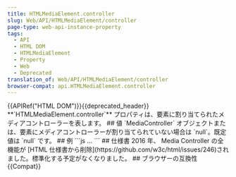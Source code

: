 ```yaml
---
title: HTMLMediaElement.controller
slug: Web/API/HTMLMediaElement/controller
page-type: web-api-instance-property
tags:
  - API
  - HTML DOM
  - HTMLMediaElement
  - Property
  - Web
  - Deprecated
translation_of: Web/API/HTMLMediaElement/controller
browser-compat: api.HTMLMediaElement.controller
---
```

{{APIRef("HTML DOM")}}{{deprecated_header}}
\*\*\`HTMLMediaElement.controller\`\*\* プロパティは、要素に割り当てられたメディアコントローラーを表します。
\## 値
\`MediaController\` オブジェクトまたは、要素にメディアコントローラーが割り当てられていない場合は \`null\`。既定値は \`null\` です。
\## 例
\`\`\`js
...
\`\`\`
\## 仕様書
2016 年、 Media Controller の全機能が \[HTML 仕様書から削除]\(https\://github.com/w3c/html/issues/246)されました。標準化する予定がなくなりました。
\## ブラウザーの互換性
{{Compat}}
